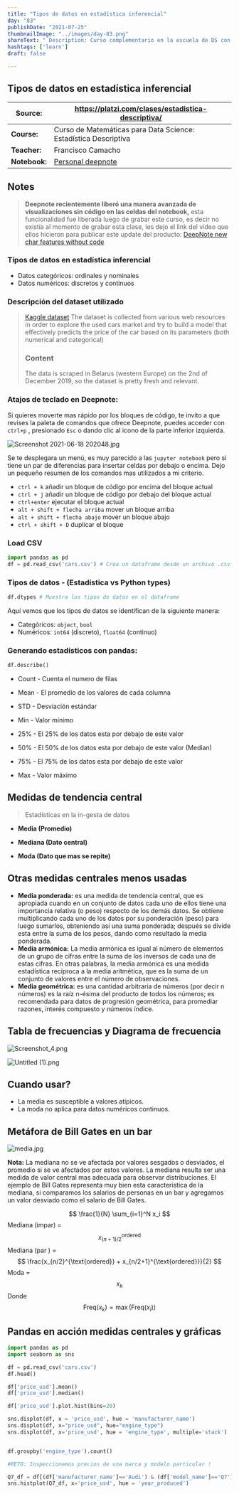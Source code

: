 ```yaml
---
title: "Tipos de datos en estadística inferencial"
day: "83"
publishDate: "2021-07-25"
thumbnailImage: "../images/day-83.png"
shareText: " Description: Curso complementario en la escuela de DS con platzi "
hashtags: ['learn']
draft: false

---
```


## Tipos de datos en estadística inferencial

| Source:       | https://platzi.com/clases/estadistica-descriptiva/           |
| ------------- | ------------------------------------------------------------ |
| **Course:**   | Curso de Matemáticas para Data Science: Estadística Descriptiva |
| **Teacher:**  | Francisco Camacho                                            |
| **Notebook:** | [Personal deepnote](https://deepnote.com/project/curso-estadistica-descriptiva-2021-Duplicate-7uTueWZDQ-aKrq24bLdf2A) |


## Notes 

> **Deepnote recientemente liberó una manera avanzada de visualizaciones sin código en las celdas del notebook,** esta funcionalidad fue liberada luego de grabar este curso, es decir no existía al momento de grabar esta clase, les dejo el link del vídeo que ellos hicieron para publicar este update del producto: [DeepNote new char features without code](https://www.youtube.com/watch?v=3PhEO41WVLQ)

### Tipos de datos en estadística inferencial

- Datos categóricos: ordinales y nominales
- Datos numéricos: discretos y continuos

### Descripción del dataset utilizado

> [Kaggle dataset](https://www.kaggle.com/lepchenkov/usedcarscatalog) The dataset is collected from various web resources in order to explore the used cars market and try to build a model that effectively predicts the price of the car based on its parameters (both numerical and categorical)
>
> ### Content
>
> The data is scraped in Belarus (western Europe) on the 2nd of December 2019, so the dataset is pretty fresh and relevant.

### Atajos de teclado en Deepnote:

Si quieres moverte mas rápido por los bloques de código, te invito a que revises la paleta de comandos que ofrece Deepnote, puedes acceder con `ctrl+p` , presionado `Esc` o dando clic al icono de la parte inferior izquierda.

![Screenshot 2021-06-18 202048.jpg](https://static.platzi.com/media/user_upload/Screenshot%202021-06-18%20202048-e1bd8794-8eac-4ea9-aecc-6c04186ec7ba.jpg)

Se te desplegara un menú, es muy parecido a las `jupyter notebook` pero si tiene un par de diferencias para insertar celdas por debajo o encima. Dejo un pequeño resumen de los comandos mas utilizados a mi criterio.

- `ctrl + k` añadir un bloque de código por encima del bloque actual
- `ctrl + j` añadir un bloque de código por debajo del bloque actual
- `ctrl+enter` ejecutar el bloque actual
- `alt + shift + flecha arriba` mover un bloque arriba
- `alt + shift + flecha abajo` mover un bloque abajo
- `ctrl + shift + D` duplicar el bloque

### Load CSV

```python
import pandas as pd
df = pd.read_csv('cars.csv') # Crea un dataframe desde un archivo .csv
```

### Tipos de datos - (Estadística vs Python types)

```Python
df.dtypes # Muestra los tipos de datos en el dataframe
```

Aquí vemos que los tipos de datos se identifican de la siguiente manera:

- Categóricos: `object`, `bool`
- Numéricos: `int64` (discreto), `float64` (continuo)

### Generando estadísticos con pandas:

```python 
df.describe()
```

* Count  - Cuenta el numero de filas

* Mean   - El promedio de los valores de cada columna

* STD  - Desviación estándar

* Min   - Valor mínimo 

* 25%  -  El 25% de los datos esta por debajo de este valor

* 50%  - El 50% de los datos esta por debajo de este valor (Median)

* 75%  - El 75% de los datos esta por debajo de este valor

* Max  - Valor máximo

  

## Medidas de tendencia central

> Estadísticas en la in-gesta de datos

* **Media (Promedio)**

* **Mediana (Dato central)**
* **Moda (Dato que mas se repite)**

## Otras medidas centrales menos usadas

- **Media ponderada:** es una medida de tendencia central, que es apropiada cuando en un conjunto de datos cada uno de ellos tiene una importancia relativa (o peso) respecto de los demás datos. Se obtiene multiplicando cada uno de los datos por su ponderación (peso) para luego sumarlos, obteniendo así una suma ponderada; después se divide esta entre la suma de los pesos, dando como resultado la media ponderada.
- **Media armónica:** La media armónica es igual al número de elementos de un grupo de cifras entre la suma de los inversos de cada una de estas cifras.
  En otras palabras, la media armónica es una medida estadística recíproca a la media aritmética, que es la suma de un conjunto de valores entre el número de observaciones.
- **Media geométrica:** es una cantidad arbitraria de números (por decir n números) es la raíz n-ésima del producto de todos los números; es recomendada para datos de progresión geométrica, para promediar razones, interés compuesto y números índice.

## Tabla de frecuencias y Diagrama de frecuencia

![Screenshot_4.png](https://static.platzi.com/media/user_upload/Screenshot_4-8b680ddc-98de-4392-8bd9-ceae687c85a4.jpg)

![Untitled (1).png](https://static.platzi.com/media/user_upload/Untitled%20%281%29-6c9ab365-1d8c-4325-96ab-37f9687a2371.jpg)

## Cuando usar? 

* La media es susceptible a valores atípicos.
* La moda no aplica para datos numéricos continuos. 

## Metáfora de Bill Gates en un bar

![media.jpg](https://static.platzi.com/media/user_upload/media-c8e7f52b-5ffa-47e4-b3ec-a9e2959b8a63.jpg)

**Nota:** La mediana no se ve afectada por valores sesgados o desviados,  el promedio si se ve afectados por estos valores. La mediana resulta ser una medida de valor central mas adecuada para observar distribuciones. El ejemplo de Bill Gates representa muy bien esta característica de la mediana, si comparamos los salarios de personas en un bar y agregamos un valor desviado como el salario de Bill Gates. 


$$
\frac{1}{N} \sum_{i=1}^N x_i
$$
Mediana (impar) = 
$$
x_{(n+1)/2}^{\text{ordered}}
$$
Mediana (par ) =
$$
\frac{x_{n/2}^{\text{ordered}} + x_{n/2+1}^{\text{ordered}}}{2}
$$
Moda = 
$$
x_k
$$
Donde 
$$
\text{Freq}(x_k) = \max{(\text{Freq}(x_i))}
$$




## Pandas en acción medidas centrales y gráficas

```python
import pandas as pd 
import seaborn as sns

df = pd.read_csv('cars.csv')
df.head()

df['price_usd'].mean()
df['price_usd'].median()

df['price_usd'].plot.hist(bins=20)

sns.displot(df, x = 'price_usd', hue = 'manufacturer_name')
sns.displot(df, x="price_usd", hue="engine_type")
sns.displot(df, x='price_usd', hue = 'engine_type', multiple='stack')


df.groupby('engine_type').count()

#RETO: Inspeccionemos precios de una marca y modelo particular !

Q7_df = df[(df['manufacturer_name']=='Audi') & (df['model_name']=='Q7')]
sns.histplot(Q7_df, x='price_usd', hue = 'year_produced')

```

